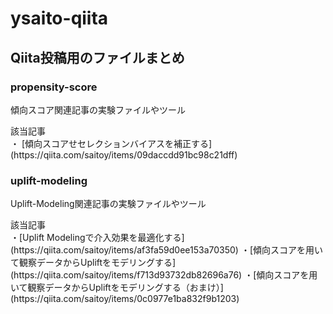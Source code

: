 # ysaito-qiita
## Qiita投稿用のファイルまとめ

### propensity-score
<p> 傾向スコア関連記事の実験ファイルやツール</p>
<p>該当記事<br>
 ・ [傾向スコアせセレクションバイアスを補正する](https://qiita.com/saitoy/items/09daccdd91bc98c21dff)
</p>
 
### uplift-modeling
<p> Uplift-Modeling関連記事の実験ファイルやツール
<p>該当記事<br>
 ・[Uplift Modelingで介入効果を最適化する](https://qiita.com/saitoy/items/af3fa59d0ee153a70350)
 ・[傾向スコアを用いて観察データからUpliftをモデリングする](https://qiita.com/saitoy/items/f713d93732db82696a76)
 ・[傾向スコアを用いて観察データからUpliftをモデリングする（おまけ）](https://qiita.com/saitoy/items/0c0977e1ba832f9b1203)
</p>
